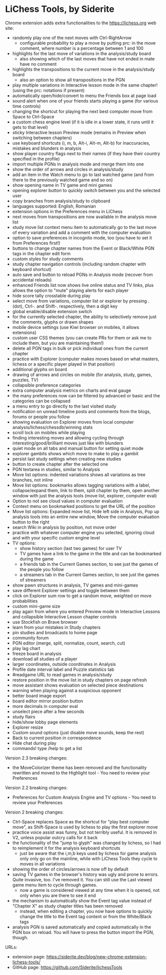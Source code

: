 # LiChess Tools, by Siderite
Chrome extension adds extra functionalities to the https://lichess.org web site:
 - randomly play one of the next moves with Ctrl-RightArrow
     - configurable probability to play a move by putting prc:<number> in the move comment, where number is a percentage between 1 and 100
 - highlights for the last move of variations in the analysis/study board
     - also showing which of the last moves that have not ended in mate have no comment
 - highlights the transpositions to the current move in the analysis/study board
     - also an option to show all transpositions in the PGN
 - play multiple variations in Interactive lesson mode in the same chapter! (using the prc: notations if present)
 - automatically open/hide/convert to menu the Friends box at page load
 - sound alert when one of your friends starts playing a game (for various time controls)
 - changing the shortcut for playing the next best computer move from Space to Ctrl-Space
 - a custom chess engine level (if it is idle in a lower state, it runs until it gets to that level)
 - sticky Interactive lesson Preview mode (remains in Preview when switching between chapters)
 - use keyboard shortcuts (i, m, b, Alt-i, Alt-m, Alt-b) for inaccuracies, mistakes and blunders in analysis
 - show player country flags next to their names (if they have their country specified in the profile)
 - import multiple PGNs in analysis mode and merge them into one
 - show the order of arrows and circles in analysis/study
 - add an item in the Watch menu to go to last watched game (and from there to the previously watched game and so on)
 - show opening name in TV game and mini games
 - opening explorer button to quickly switch between you and the selected user
 - copy branches from analysis/study to clipboard
 - languages supported: English, Romanian
 - extension options in the Preferences menu in LiChess
 - next moves from transpositions are now available in the analysis move list
 - study move list context menu item to automatically go to the last move of every variation and add a comment with the computer evaluation
 - option to save preferences in incognito mode, too (you have to set it from Preferences first!)
 - buttons to change chapter names from the Event or Black/White PGN tags in the chapter edit form
 - custom styles for study comments
 - study chapter navigation controls (including random chapter with keyboard shortcut)
 - auto save and button to reload PGNs in Analysis mode (recover from accidental reloads)
 - enhanced Friends list now shows live online status and TV links, plus allows the option to "mute" playing alerts for each player
 - hide score tally crosstable during play
 - select move from variations, computer list or explorer by pressing . (dot), Ctrl-. and Shift-. respectively, then a digit key
 - global enable/disable extension switch
 - for the currently selected chapter, the ability to selectively remove just the comments, glyphs or drawn shapes
 - mobile device settings (use Kiwi browser on mobiles, it allows extensions)
 - custom user CSS themes (you can create PRs for them or ask me to include them, but you are maintaining them!)
 - delete all PGN tags in bulk or pick individual ones from the current chapter
 - practice with Explorer (computer makes moves based on what masters, lichess or a specific player played in that position)
 - additional glyphs on board
 - drawing of arrows and circles on mobile (for analysis, study, games, puzzles, TV)
 - collapsible preference categories
 - extra computer analysis metrics on charts and eval gauge
 - the many preferences now can be filtered by advanced or basic and the categories can be collapsed
 - a menu entry to go directly to the last visited study
 - notification on unread timeline posts and comments from the blogs, forums or people you follow
 - showing evaluation on Explorer moves from local computer analysis/lichess/chessdb/winning stats
 - scroll lock on mobiles while playing
 - finding interesting moves and allowing cycling through interesting/good/brilliant moves just like with blunders
 - quiet mode on all tabs and manual button for setting quiet mode
 - explorer gambits shows which move to make to play a gambit
 - persist last study settings when creating new studies
 - button to create chapter after the selected one
 - PGN textarea in studies, similar to Analysis
 - Move list options: indented variations shows all variations as tree branches, not inline
 - Move list options: bookmarks allows tagging variations with a label, collapse/expand them, link to them, split chapter by them, open another window with just the analysis tools (move list, explorer, computer eval)
 - Option to not see cloud values in computer evaluation
 - Context menu on bookmarked positions to get the URL of the position
 - Move list options: Expanded move list, Hide left side in Analysis, Pop up analysis tools into an entire new window, Move the computer evaluation button to the right
 - search Wiki in analysis by position, not move order
 - practice with whatever computer engine you selected, ignoring cloud and with your specific custom engine level
 - TV options:
   - show history section (last two games) for user TV
   - TV games have a link to the game in the title and can be bookmarked during the game
   - a friends tab in the Current Games section, to see just the games of the people you follow
   - a streamers tab in the Current Games section, to see just the games of streamers
 - show pawn structures in analysis, TV games and mini-games
 - save different Explorer settings and toggle between them
 - click on Explorer sum row to get a random move, weighted on move probabilities
 - custom mini-game size
 - play again from where you entered Preview mode in Interactive Lessons and collapsible Interactive Lesson chapter controls
 - use Stockfish on Brave browser
 - learn from your mistakes in Study chapters
 - pin studies and broadcasts to home page
 - community forum
 - PGN editor (merge, split, normalize, count, search, cut)
 - play lag chart
 - freeze board in analysis
 - download all studies of a player
 - larger coordinates, outside coordinates in Analysis
 - Profile date interval label and Puzzle statistics tab
 - #readgame URL to read games in analysis/study
 - restore position in the move list in study chapters on page refresh
 - move assistant shows evaluation on selected piece destinations
 - warning when playing against a suspicious opponent
 - better board image export
 - board editor mirror position button
 - more decimals in computer eval
 - unselect piece after a few seconds
 - study flairs
 - hide/show lobby page elements
 - Explorer resize
 - Custom sound options (just disable move sounds, keep the rest)
 - Back to current position in correspondence
 - Hide chat during play
 - commands! type /help to get a list

Version 2.3 breaking changes:
 - the MoveColorizer theme has been removed and the functionality rewritten and moved to the Highlight tool - You need to review your Preferences

Version 2.2 breaking changes:
 - Preferences for Custom Analysis Engine and TV options - You need to review your Preferences

Version 2 breaking changes:
 - Ctrl-Space replaces Space as the shortcut for "play best computer move", as Shift-Space is used by lichess to play the first explorer move
 - practice voice assist was funny, but not terribly useful. It is removed in V2, unless popular outcry calls for it back
 - the functionality of the "jump to glyph" was changed by lichess, so I had to reimplement it for the analysis keyboard shortcuts
    - just be aware that the i,m,b keys used by lichess for game analysis only only go on the mainline, while with LiChess Tools they cycle to moves in all variations
 - showing the order of circles/arrows is now off by default
 - saving TV games in the browser's history was ugly and prone to errors. Quite invasive, too. I've removed it. You can still use the Last viewed game menu item to cycle through games.
    - now a game is considered viewed at any time when it is opened, not only when you are there to see it end
 - the mechanism to automatically show the Event tag value instead of "Chapter X" as study chapter titles has been removed
    - instead, when editing a chapter, you now have options to quickly change the title to the Event tag content or from the White/Black tags 
 - analysis PGN is saved automatically and copied automatically in the PGN box on reload. You will have to press the button import the PGN, though.

URLs:
 - extension page: https://siderite.dev/blog/new-chrome-extension-lichess-tools/
 - GitHub page: https://github.com/Siderite/lichessTools